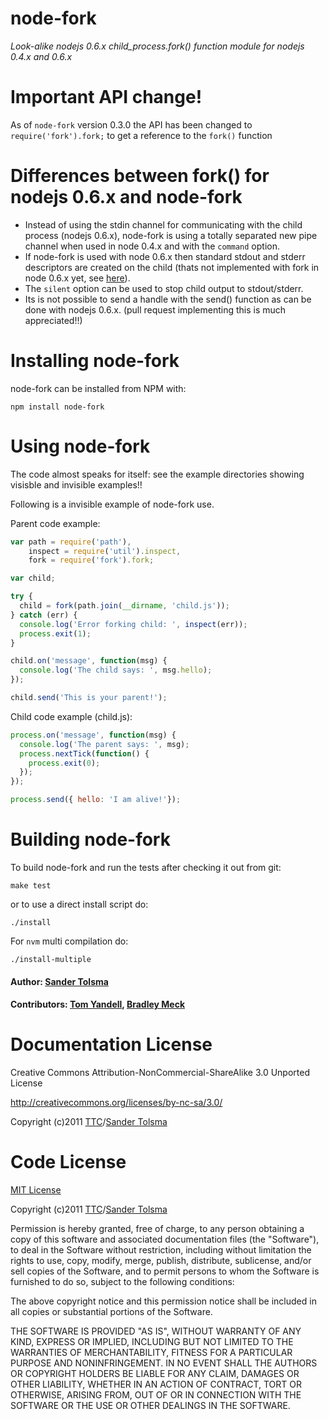 # node-fork

*Look-alike nodejs 0.6.x child_process.fork() function module for nodejs 0.4.x and 0.6.x*

# Important API change!

As of `node-fork` version 0.3.0 the API has been changed to `require('fork').fork;` to get a reference to the `fork()` function

# Differences between fork() for nodejs 0.6.x and node-fork

  * Instead of using the stdin channel for communicating with the child process (nodejs 0.6.x), node-fork is using a totally separated new pipe channel when used in node 0.4.x and with the `command` option.
  * If node-fork is used with node 0.6.x then standard stdout and stderr descriptors are created on the child (thats not implemented with fork in node 0.6.x yet, see [here](https://github.com/joyent/node/pull/2454)).
  * The `silent` option can be used to stop child output to stdout/stderr.   
  * Its is not possible to send a handle with the send() function as can be done with nodejs 0.6.x. (pull request implementing this is much appreciated!!) 

# Installing node-fork

node-fork can be installed from NPM with:

    npm install node-fork

# Using node-fork

The code almost speaks for itself: see the example directories showing visisble and invisible examples!!

Following is a invisible example of node-fork use.

Parent code example:

``` javascript
var path = require('path'),
    inspect = require('util').inspect,
    fork = require('fork').fork;

var child;

try {
  child = fork(path.join(__dirname, 'child.js'));
} catch (err) {
  console.log('Error forking child: ', inspect(err));
  process.exit(1);
}

child.on('message', function(msg) {
  console.log('The child says: ', msg.hello);
});

child.send('This is your parent!');
```

Child code example (child.js):

``` javascript
process.on('message', function(msg) {
  console.log('The parent says: ', msg);
  process.nextTick(function() {
    process.exit(0);
  });
});

process.send({ hello: 'I am alive!'});
```

# Building node-fork

To build node-fork and run the tests after checking it out from git:

    make test

or to use a direct install script do:

    ./install

For `nvm` multi compilation do:

    ./install-multiple


#### Author: [Sander Tolsma](https://github.com/stolsma)
#### Contributors: [Tom Yandell](https://github.com/tomyan), [Bradley Meck](https://github.com/bmeck)


Documentation License
=====================

Creative Commons Attribution-NonCommercial-ShareAlike 3.0 Unported License

http://creativecommons.org/licenses/by-nc-sa/3.0/

Copyright (c)2011 [TTC](http://www.tolsma.net)/[Sander Tolsma](http://sander.tolsma.net/)


Code License
============

[MIT License](http://www.opensource.org/licenses/mit-license.php)

Copyright (c)2011 [TTC](http://www.tolsma.net)/[Sander Tolsma](http://sander.tolsma.net/)

Permission is hereby granted, free of charge, to any person obtaining a copy
of this software and associated documentation files (the "Software"), to deal
in the Software without restriction, including without limitation the rights
to use, copy, modify, merge, publish, distribute, sublicense, and/or sell
copies of the Software, and to permit persons to whom the Software is
furnished to do so, subject to the following conditions:

The above copyright notice and this permission notice shall be included in
all copies or substantial portions of the Software.

THE SOFTWARE IS PROVIDED "AS IS", WITHOUT WARRANTY OF ANY KIND, EXPRESS OR
IMPLIED, INCLUDING BUT NOT LIMITED TO THE WARRANTIES OF MERCHANTABILITY,
FITNESS FOR A PARTICULAR PURPOSE AND NONINFRINGEMENT. IN NO EVENT SHALL THE
AUTHORS OR COPYRIGHT HOLDERS BE LIABLE FOR ANY CLAIM, DAMAGES OR OTHER
LIABILITY, WHETHER IN AN ACTION OF CONTRACT, TORT OR OTHERWISE, ARISING FROM,
OUT OF OR IN CONNECTION WITH THE SOFTWARE OR THE USE OR OTHER DEALINGS IN
THE SOFTWARE.
